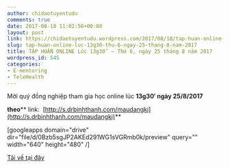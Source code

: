 ```yaml
---
author: chidaotuyentudu
comments: true
date: 2017-08-18 11:02:56+00:00
layout: post
link: https://chidaotuyentudu.wordpress.com/2017/08/18/tap-huan-online-luc-13g30-thu-6-ngay-25-thang-8-nam-2017/
slug: tap-huan-online-luc-13g30-thu-6-ngay-25-thang-8-nam-2017
title: TẬP HUẤN ONLINE Lúc 13g30’ – Thứ 6, ngày 25 tháng 8 năm 2017
wordpress_id: 545
categories:
- E-mentoring
- TeleHealth
---
```


Mời quý đồng nghiệp tham gia học online lúc **13g30′ ****ngày** 25**/8/2017**

**theo**** link:  [http://s.drbinhthanh.com/maudangki](http://s.drbinhthanh.com/maudangki)**

[googleapps domain="drive" dir="file/d/0Bzb5sgJP2AKEd291WG1sVGRmb0k/preview" query="" width="640" height="480" /]

[Tải về tại đây](https://drive.google.com/file/d/0Bzb5sgJP2AKEd291WG1sVGRmb0k/view?usp=sharing)
